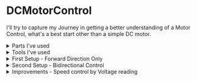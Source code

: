 # DCMotorControl
I'll try to capture my Journey in getting a better understanding of a Motor Control, what's a best start other than a simple DC motor.

<details>
  
<summary>Parts I've used</summary>

- Swiss Maxon A-max 391116 Mini 22mm Coreless Motor DC 12V 24V 11000RPM High Speed (spoiler alert: it's max 2250rpm) [buy here](https://www.ebay.com/itm/263685368624)
  
 ![image](https://github.com/GhajariAli/DCMotorControl/assets/124516346/7c0a4250-3e2d-4988-8401-f7c0e607e05c)
- Rotary Encoder [buy here](https://www.aliexpress.com/item/4000094589182.html?spm=a2g0o.order_list.order_list_main.41.47f21802N3jsbi)

![image](https://github.com/GhajariAli/DCMotorControl/assets/124516346/febe3d8e-4f5e-4a88-bf8a-49c4e9f33ff9)
- Power Op-Amp [OPA548T](https://www.digikey.ca/en/products/detail/texas-instruments/OPA548T/266166)
- logic level Op-Amp for level shifting, Sallen-Key Filter, ... [LM324](https://www.digikey.ca/en/products/detail/texas-instruments/LM324N/277627)
- Nucleo STM32-F411RE dev board [buy here](https://www.digikey.ca/en/products/detail/stmicroelectronics/NUCLEO-F411RE/4866485)
- Resistors, Diodes, capacitors...

</details>

<details>

<summary>Tools I've used</summary>

- RIGOL DHO804 oscilloscope
- Two 30V-10A DC power Supply ( you need two to get + and - voltage since I don't use bridge setup at first)
- Bambu Lab P1S 3D printer
- of course a computer to program (Duh!)
- A Taranis X7 Controller and its receiver to send commands ( you don't need this necessarily but it's fun!)
- Also I used this Awsome plotter software [get it here](https://github.com/mich-w/QtSerialMonitor)

</details>

<details>

<summary>First Setup - Forward Direction Only</summary>

Just to make things more fun I've started with the encoder mentioned above and made this setup: 

![image](https://github.com/GhajariAli/DCMotorControl/assets/124516346/012bbd8a-51e8-4239-bd87-f05b80f4a1af)

later on moved to this to have it more stable:

![image](https://github.com/GhajariAli/DCMotorControl/assets/124516346/d773ddff-e61b-49a1-8954-0c61c7e40d9b)

All models can be find in the 3D model folder

Basic circuit for this setup (you can find it in the KiCAD folder):
![image](https://github.com/GhajariAli/DCMotorControl/assets/124516346/33acaf40-8d13-43b6-b633-c8054bc4c1a9)

This can do forward direction only for speed control with relative encoder.
List of Branches:
- [This branch](https://github.com/GhajariAli/DCMotorControl/tree/VelocityControl_GPIO_Encoder) is to read the encoder with normal GPIO 
- [This branch](https://github.com/GhajariAli/DCMotorControl/tree/InterruptEncoder_VelocityControl) is to read the encoder with Interrupt 
- [This branch](https://github.com/GhajariAli/DCMotorControl/tree/VelocityControl_TimerEncoderMode) is to read the encoder with Timer in Encoder Mode ( this is easiest and probably best way, the other two was just to practive and for fun of it) 

</details>

<details>

<summary>Second Setup - Bidirectional Control</summary>

in order to have both position and velocity control I moved to an absolute encodr and I made it myself!
[This branch](https://github.com/GhajariAli/DCMotorControl/tree/BidirectionSpeedandPosition) is the final branch with the new circuit that can control the motor direction and speed with the same power op-amp


![image](https://github.com/GhajariAli/DCMotorControl/assets/124516346/1d7c5da1-f85f-43ca-9fe2-f99b7e6cc64b)



Here is the absolute encoder disc I made :

![image](https://github.com/GhajariAli/DCMotorControl/assets/124516346/3a39aea4-c9a1-4ee9-b9cb-12f12a874bce)

it's an 8 bit ablsute encoder which is using gray code to have less error on reading the position.

I've used some cheap IR transmitter and receiver diodes and made some sort of a stand for it as below 

![image](https://github.com/GhajariAli/DCMotorControl/assets/124516346/d7253a9e-6cf3-47bf-94c1-d6eb6e021538)
![image](https://github.com/GhajariAli/DCMotorControl/assets/124516346/b9a6b2e8-80f2-4b77-b6c5-c1a1f589ade0)

The IR sensors can be purcahsed [here](https://www.aliexpress.com/item/1005005371811048.html?spm=a2g0o.order_list.order_list_main.21.61131802yJksCa)

and you can easily drive them with 1k resistor on transmitter and 10k on receiver ( no amplification or comparator needed for 3.3V logic level )

![image](https://github.com/GhajariAli/DCMotorControl/assets/124516346/4360179f-9dc4-40a9-8811-b82201a7bc36)


and of course you'll find all my 3d designs in the 3d model folder

![image](https://github.com/GhajariAli/DCMotorControl/assets/124516346/f2638fc8-4490-4602-8e82-0bcc4846bebf)


Position Control Results
![image](https://github.com/GhajariAli/DCMotorControl/assets/124516346/56048859-b444-448b-9eeb-58d91945d017)

Velocity Control Results
![image](https://github.com/GhajariAli/DCMotorControl/assets/124516346/aaca1e4a-abee-4351-b845-e73383a31e21)

mechanical parts not being perfect and low resolution of the encoder causes sthe fluctuations you see, otherwise it's controlling pretty good.


Watch Here:

[![Watch the video](https://github.com/GhajariAli/DCMotorControl/assets/124516346/60ce2fbe-5a5f-4591-ae94-699c1e67483c)](https://www.youtube.com/shorts/_Hv775r4zMI)
[![Watch the video](https://github.com/GhajariAli/DCMotorControl/assets/124516346/6c1456e1-f630-407c-bc6f-1cc9cc5b1091)](https://www.youtube.com/shorts/p1Zbr400qCg)

</details>

</details>

<details>

<summary>Improvements - Speed control by Voltage reading</summary>

</details>
